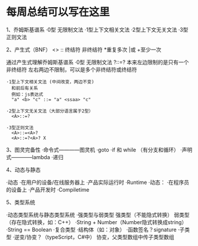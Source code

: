 # 每周总结可以写在这里

1、乔姆斯基谱系
  ·0型 无限制文法
  ·1型上下文相关文法 
  ·2型上下文无关文法
  ·3型正则文法
  
2、产生式（BNF）
  <>
  ::
  终结符
  非终结符
  *重复多次
  |或
  +至少一次

  通过产生式理解乔姆斯基谱系
    ·0型 无限制文法
      ?::=? 
      本来左边限制的是只有一个非终结符
      左右两边不限制，可以是多个非终结符或终结符

    ·1型上下文相关文法 (中间改变，两边不变)
      和前后有关系
      例如：js表达式
      "a" <b> "c" ::= "a" <ssaa> "c"

    ·2型上下文无关文法（大部分语言属于2型）
      <A>::=?

    ·3型正则文法
      <A>::=<A>?
      <A>::=?<A>? X
      

 
 3、图灵完备性
    ·命令式————图灵机
        ·goto
        ·if 和 while （有分支和循环）
    ·声明式————lambda
        ·递归


4、动态与静态

·动态
    ·在用户的设备/在线服务器上
    ·产品实际运行时
    ·Runtime
·动态：
    ·在程序员的设备上
    ·产品开发时
    ·Compiletime


5、类型系统

·动态类型系统与静态类型系统
·强类型与弱类型
    强类型（不能隐式转换）
    弱类型（存在隐式转换，如：C++）
    ·String + Number（Number隐式转换成string）
    ·String == Boolean
·复合类型
    ·结构体（如：对象）
    ·函数签名？signature 
·子类型
    ·逆变/协变？（typeScript，C#中）
    协变，父类型数组中传子类型数组
